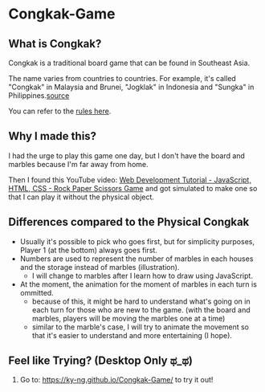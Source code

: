 # Congkak-Game

## What is Congkak?
Congkak is a traditional board game that can be found in Southeast Asia. 

The name varies from countries to countries. For example, it's called "Congkak" in Malaysia and Brunei, "Jogklak" in Indonesia and "Sungka" in Philippines.[source](https://en.wikipedia.org/wiki/Southeast_Asian_mancala)

You can refer to the [rules here](https://www.wikihow.com/Play-Congkak).

## Why I made this?
I had the urge to play this game one day, but I don't have the board and marbles because I'm far away from home.

Then I found this YouTube video: [Web Development Tutorial - JavaScript, HTML, CSS - Rock Paper Scissors Game](https://youtu.be/jaVNP3nIAv0) and got simulated to make one so that I can play it without the physical object.

## Differences compared to the Physical Congkak
- Usually it's possible to pick who goes first, but for simplicity purposes, Player 1 (at the bottom) always goes first.
- Numbers are used to represent the number of marbles in each houses and the storage instead of marbles (illustration).
  - I will change to marbles after I learn how to draw using JavaScript.
- At the moment, the animation for the moment of marbles in each turn is ommitted.
  - because of this, it might be hard to understand what's going on in each turn for those who are new to the game.
  (with the board and marbles, players will be moving the marbles one at a time)
  - similar to the marble's case, I will try to animate the movement so that it's easier to understand and more entertaining (I hope).

## Feel like Trying? (**Desktop Only** ಥ_ಥ)
1. Go to: https://ky-ng.github.io/Congkak-Game/ to try it out!
